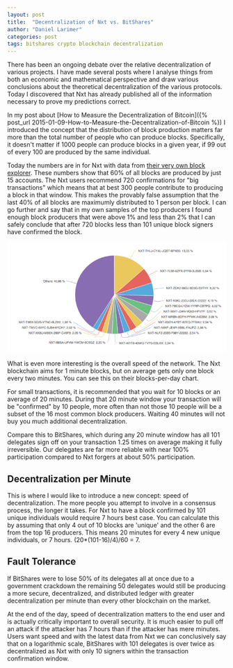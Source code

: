 ```yaml
---
layout: post
title:  "Decentralization of Nxt vs. BitShares"
author: "Daniel Larimer"
categories: post 
tags: bitshares crypto blockchain decentralization
---
```


There has been an ongoing debate over the relative decentralization of various projects.  I have made several posts where I analyse things from
both an economic and mathematical perspective and draw various conclusions about the theoretical decentralization of the various protocols.  Today
I discovered that Nxt has already published all of the information necessary to prove my predictions correct.

In my post about [How to Measure the Decentralization of Bitcoin]({% post_url 2015-01-09-How-to-Measure-the-Decentralization-of-Bitcoin %}) I introduced the concept that the distribution of block production matters
far more than the total number of people who can produce blocks.   Specifically, it doesn't matter if 1000 people can produce blocks in a given year,
if 99 out of every 100 are produced by the same individual.   

Today the numbers are in for Nxt with data from [their very own block explorer](https://nxtblocks.info/#section/blockexplorer_charts).  These numbers show that 60% of all blocks are produced by just 15 accounts.  The
Nxt users recommend 720 confirmations for "big transactions" which means that at best 300 people contribute to producing a block in that window.  This makes the
provably false assumption that the last 40% of all blocks are maximumly distributed to 1 person per block.   I can go further and say that in my own samples of the
top producers I found enough block producers that were above 1% and less than 2% that I can safely conclude that after 720 blocks less than 101 unique block 
signers have confirmed the block.

<center>
<img src="/media/nxt_forging.png"/>
</center>

What is even more interesting is the overall speed of the network.  The Nxt blockchain aims for 1 minute blocks, but on average gets only one block every
two minutes.   You can see this on their blocks-per-day chart.  

For small transactions, it is recommended that you wait for 10 blocks or an average of 20 minutes.  During that 20 minute window your transaction will be "confirmed" by 10 people, more often than not those 10 people will be a subset of the 16 most common block producers.  Waiting 40 minutes will not buy you much additional decentralization. 

Compare this to BitShares, which during any 20 minute window has all 101 delegates sign off on your transaction 1.25 times on average making it fully irreversible.  Our delegates are
far more reliable with near 100% participation compared to Nxt forgers at about 50% participation.   

## Decentralization per Minute

This is where I would like to introduce a new concept: speed of decentralization.  The more people you attempt to involve in a consensus process, the longer it takes.  For
Nxt to have a block confirmed by 101 unique individuals would require 7 hours best case.  You can calculate this by assuming that only 4 out of 10 blocks are 'unique' and the
other 6 are from the top 16 producers.   This means 20 minutes for every 4 new unique individuals, or 7 hours.   (20*(101-16)/4)/60 = 7.

## Fault Tolerance 

If BitShares were to lose 50% of its delegates all at once due to a government crackdown the remaining 50 delegates would still be producing a more secure, decentralized, and
distributed ledger with greater decentralization per minute than every other blockchain on the market.   

At the end of the day, speed of decentralization matters to the end user and is actually critically important to overall security.  It is much easier to pull off an attack if
the attacker has 7 hours than if the attacker has mere minutes.   Users want speed and with the latest data from Nxt we can conclusively say that on a logarithmic scale,
BitShares with 101 delegates is over twice as decentralized as Nxt with only 10 signers within the transaction confirmation window.







